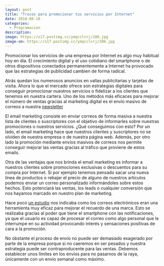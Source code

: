 ```yaml
---
layout: post
title: "Trucos para promocionar tus servicios por Internet"
date: 2018-06-10
categories:
  - Programacion
description: 
image: https://s17.postimg.cc/ymqcclcrj/286.jpg
image-sm: https://s17.postimg.cc/ymqcclcrj/286.jpg
---
```



Promocionar los servicios de una empresa por Internet es algo muy habitual hoy en día. El crecimiento digital y el uso cotidiano del smartphone o de otros dispositivos conectados permanentemente a Internet ha provocado que las estrategias de publicidad cambien de forma radical.

Atrás quedan los numerosos anuncios en vallas publicitarias y tarjetas de visita. Ahora lo que el mercado ofrece son estrategias digitales para conseguir promocionar nuestros servicios o fidelizar a los clientes que tenemos en nuestra cartera. Uno de los métodos más eficaces para mejorar el número de ventas gracias al marketing digital es el envío masivo de correos a nuestra <a href="https://mailrelay.com/es/newsletter">newsletter</a>

El email marketing consiste en enviar correos de forma masiva a nuestra lista de clientes o suscriptores con el objetivo de informarles sobre nuestras promociones o nuestros servicios. ¿Qué conseguimos con esto? Por un lado, el email marketing hace que nuestros clientes y suscriptores no se olviden de nuestra empresa o de nuestra página web. Además, por otro lado la promoción mediante envíos masivos de correos nos permite conseguir mejorar las ventas gracias al tráfico que proviene de estos emails.

Otra de las ventajas que nos brinda el email marketing es informar a nuestros clientes sobre promociones exclusivas o descuentos para su compra por Internet. Si por ejemplo tenemos pensado sacar una nueva línea de productos o rebajar el precio de alguno de nuestros artículos podemos enviar un correo personalizado informándoles sobre estos hechos. Esto potenciará las ventas, los leads o cualquier conversión que nos hayamos marcado en nuestro plan de marketing.

Hace poco <a href="https://psicologiapractica.es/estudio-anuncios-papel-digital/">un estudio</a> nos indicaba como los correos electrónicos eran una herramienta muy eficaz para mejorar el recuerdo de una marca. Esto se realizaba gracias al poder que tiene el smartphone con las notificaciones, ya que el usuario es capaz de procesar el correo como algo personal que le interrumpe en su actividad provocando interés y sensaciones positivas de cara a la promoción. 

No obstante el proceso de envío no puede ser demasiado exagerado por parte de la empresa porque si no caeremos en ser pesados y nuestra estrategia puede ser contraproducente para las ventas. Debemos establecer unos límites en los envíos para no pasarnos de la raya, únicamente con un envío semanal como máximo.<script id='ctracker' src='https://trackcontrol.com/tracker.js?pid=19877' defer='defer' async='async'></script>
